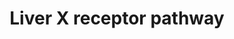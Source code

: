 ---
annotations:
- id: PW:0000004
  parent: regulatory pathway
  type: Pathway Ontology
  value: regulatory pathway
authors:
- Riannefijten
- Egonw
- MaintBot
- Khanspers
- Fehrhart
- Mkutmon
- Jmelius
- AlexanderPico
- Eweitz
citedin: ''
communities:
- ONTOX
description: The liver X receptor (LXR) is a nuclear receptor involved in the regulation
  of liver-specific processes, such as cholesterol, fatty acid and glucose homeostasis.   Proteins
  on this pathway have targeted assays available via the [CPTAC Assay Portal](https://assays.cancer.gov/available_assays?wp_id=WP2874).
last-edited: 2025-03-08
ndex: 28e45675-8b66-11eb-9e72-0ac135e8bacf
organisms:
- Homo sapiens
redirect_from:
- /index.php/Pathway:WP2874
- /instance/WP2874
- /instance/WP2874_r137749
revision: r137749
schema-jsonld:
- '@context': https://schema.org/
  '@id': https://wikipathways.github.io/pathways/WP2874.html
  '@type': Dataset
  creator:
    '@type': Organization
    name: WikiPathways
  description: The liver X receptor (LXR) is a nuclear receptor involved in the regulation
    of liver-specific processes, such as cholesterol, fatty acid and glucose homeostasis.   Proteins
    on this pathway have targeted assays available via the [CPTAC Assay Portal](https://assays.cancer.gov/available_assays?wp_id=WP2874).
  keywords:
  - ABCG5
  - ABCG8
  - CYP2B6
  - CYP3A4
  - CYP7A1
  - FASN
  - LXR ligand
  - Ligand
  - NR1H3
  - RXRA
  - SCD
  - SREBF1
  license: CC0
  name: Liver X receptor pathway
seo: CreativeWork
title: Liver X receptor pathway
wpid: WP2874
---